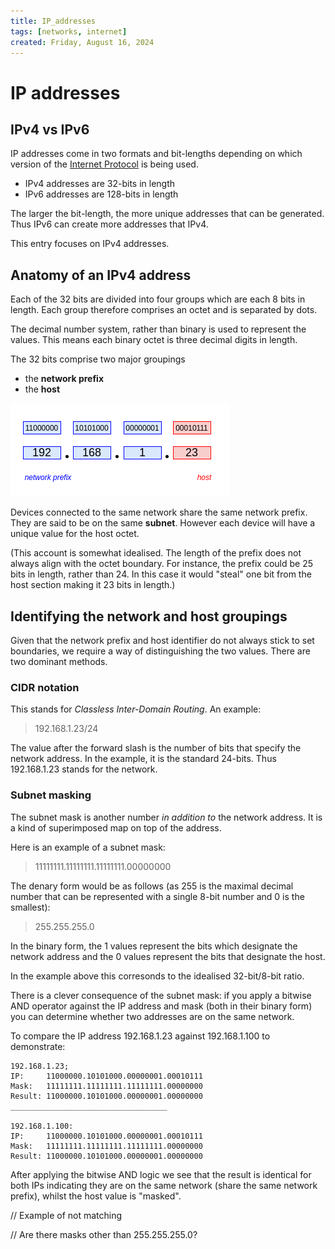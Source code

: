 ```yaml
---
title: IP_addresses
tags: [networks, internet]
created: Friday, August 16, 2024
---
```


# IP addresses

## IPv4 vs IPv6

IP addresses come in two formats and bit-lengths depending on which version of
the [Internet Protocol](Internet_Layer_of_Internet_Protocol.md) is being used.

- IPv4 addresses are 32-bits in length
- IPv6 addresses are 128-bits in length

The larger the bit-length, the more unique addresses that can be generated. Thus
IPv6 can create more addresses that IPv4.

This entry focuses on IPv4 addresses.

## Anatomy of an IPv4 address

Each of the 32 bits are divided into four groups which are each 8 bits in
length. Each group therefore comprises an octet and is separated by dots.

The decimal number system, rather than binary is used to represent the values.
This means each binary octet is three decimal digits in length.

The 32 bits comprise two major groupings

- the **network prefix**
- the **host**

![Different sections of IP address](../img/ip-address-anatomy.png)

Devices connected to the same network share the same network prefix. They are
said to be on the same **subnet**. However each device will have a unique value
for the host octet.

(This account is somewhat idealised. The length of the prefix does not always
align with the octet boundary. For instance, the prefix could be 25 bits in
length, rather than 24. In this case it would "steal" one bit from the host
section making it 23 bits in length.)

## Identifying the network and host groupings

Given that the network prefix and host identifier do not always stick to set
boundaries, we require a way of distinguishing the two values. There are two
dominant methods.

### CIDR notation

This stands for _Classless Inter-Domain Routing_. An example:

> 192.168.1.23/24

The value after the forward slash is the number of bits that specify the network
address. In the example, it is the standard 24-bits. Thus 192.168.1.23 stands
for the network.

### Subnet masking

The subnet mask is another number _in addition to_ the network address. It is a
kind of superimposed map on top of the address.

Here is an example of a subnet mask:

> 11111111.11111111.11111111.00000000

The denary form would be as follows (as 255 is the maximal decimal number that
can be represented with a single 8-bit number and 0 is the smallest):

> 255.255.255.0

In the binary form, the 1 values represent the bits which designate the network
address and the 0 values represent the bits that designate the host.

In the example above this corresonds to the idealised 32-bit/8-bit ratio.

There is a clever consequence of the subnet mask: if you apply a bitwise AND
operator against the IP address and mask (both in their binary form) you can
determine whether two addresses are on the same network.

To compare the IP address 192.168.1.23 against 192.168.1.100 to demonstrate:

```
192.168.1.23;
IP:     11000000.10101000.00000001.00010111
Mask:   11111111.11111111.11111111.00000000
Result: 11000000.10101000.00000001.00000000
___________________________________

192.168.1.100:
IP:     11000000.10101000.00000001.00010111
Mask:   11111111.11111111.11111111.00000000
Result: 11000000.10101000.00000001.00000000
```

After applying the bitwise AND logic we see that the result is identical for
both IPs indicating they are on the same network (share the same network
prefix), whilst the host value is "masked".

// Example of not matching

// Are there masks other than 255.255.255.0?
